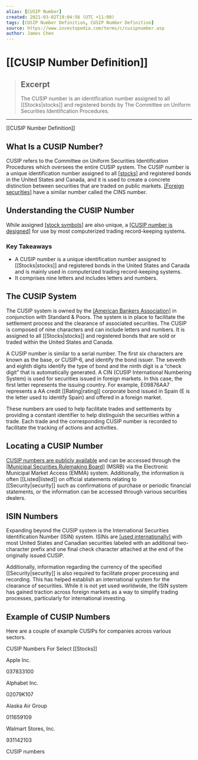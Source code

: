 ```yaml
---
alias: [CUSIP Number]
created: 2021-03-02T19:04:56 (UTC +11:00)
tags: [CUSIP Number Definition, CUSIP Number Definition]
source: https://www.investopedia.com/terms/c/cusipnumber.asp
author: James Chen
---
```


# [[CUSIP Number Definition]]

> ## Excerpt
> The CUSIP number is an identification number assigned to all [[Stocks|stocks]] and registered bonds by The Committee on Uniform Securities Identification Procedures.

---

[[CUSIP Number Definition]]
## What Is a CUSIP Number?

CUSIP refers to the Committee on Uniform Securities Identification Procedures which oversees the entire CUSIP system. The CUSIP number is a unique identification number assigned to all [[stocks]](https://www.investopedia.com/terms/s/[[Stock|stock]].asp) and registered bonds in the United States and Canada, and it is used to create a concrete distinction between securities that are traded on public markets. [[Foreign securities]](https://www.investopedia.com/articles/personal-[[Finance|finance]]/012214/understanding-[[Taxation|taxation]]-foreign-investments.asp) have a similar number called the CINS number.

## Understanding the CUSIP Number

While assigned [[stock symbols]](https://www.investopedia.com/terms/s/stocksymbol.asp) are also unique, a [[CUSIP number is designed]](https://www.investopedia.com/ask/answers/what-is-a-cusip-number/) for use by most computerized trading record-keeping systems.

### Key Takeaways

-   A CUSIP number is a unique identification number assigned to [[Stocks|stocks]] and registered bonds in the United States and Canada and is mainly used in computerized trading record-keeping systems.
-   It comprises nine letters and includes letters and numbers.

## The CUSIP System

The CUSIP system is owned by the [[American Bankers Association]](https://www.investopedia.com/terms/a/aba.asp) in conjunction with Standard & Poors. The system is in place to facilitate the settlement process and the clearance of associated securities. The CUSIP is composed of nine characters and can include letters and numbers. It is assigned to all [[Stocks|stocks]] and registered bonds that are sold or traded within the United States and Canada.

A CUSIP number is similar to a serial number. The first six characters are known as the base, or CUSIP-6, and identify the bond issuer. The seventh and eighth digits identify the type of bond and the ninth digit is a “check digit” that is automatically generated. A CIN (CUSIP International Numbering System) is used for securities issued in foreign markets. In this case, the first letter represents the issuing country. For example, E09876AA7 represents a AA credit [[Rating|rating]] corporate bond issued in Spain (E is the letter used to identify Spain) and offered in a foreign market.

These numbers are used to help facilitate trades and settlements by providing a constant identifier to help distinguish the securities within a trade. Each trade and the corresponding CUSIP number is recorded to facilitate the tracking of actions and activities.

## Locating a CUSIP Number

[CUSIP numbers are publicly available](https://www.investopedia.com/ask/answers/06/cusipforspecificstock.asp) and can be accessed through the [[Municipal Securities Rulemaking Board]](https://www.investopedia.com/terms/m/msrb.asp) (MSRB) via the Electronic Municipal Market Access (EMMA) system. Additionally, the information is often [[Listed|listed]] on official statements relating to [[Security|security]] such as confirmations of purchase or periodic financial statements, or the information can be accessed through various securities dealers.

## ISIN Numbers

Expanding beyond the CUSIP system is the International Securities Identification Number (ISIN) system. ISINs are [[used internationally]](https://www.investopedia.com/ask/answers/06/isinnumberingsystem.asp) with most United States and Canadian securities labeled with an additional two-character prefix and one final check character attached at the end of the originally issued CUSIP.

Additionally, information regarding the currency of the specified [[Security|security]] is also required to facilitate proper processing and recording. This has helped establish an international system for the clearance of securities. While it is not yet used worldwide, the ISIN system has gained traction across foreign markets as a way to simplify trading processes, particularly for international investing.

## Example of CUSIP Numbers

Here are a couple of example CUSIPs for companies across various sectors.

CUSIP Numbers For Select [[Stocks]]

Apple Inc.

037833100

Alphabet Inc.

02079K107

Alaska Air Group

011659109

Walmart Stores, Inc. 

931142103

CUSIP numbers
